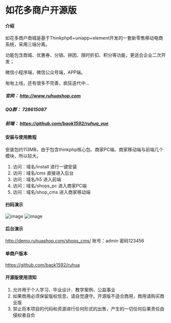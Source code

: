 # 如花多商户开源版

#### 介绍
如花多商户商城是基于Thinkphp6+uniapp+element开发的一套新零售移动电商系统，采用三端分离。

功能包含商城、优惠券、分销、拼团、限时折扣、积分等功能，更适合企业二次开发；

微信小程序端，微信公众号端，APP端。

匆匆上线，还有很多不完善，疯狂迭代中...


##### 官网： http://www.ruhuashop.com 
##### QQ群： 728615087
##### 前端： https://github.com/baok1592/ruhua_vue  

#### 安装与使用教程
安装包约113MB，由于包含thinkphp核心包、商家PC端、商家移动端与前端几个模块，所以较大。
1.  访问：域名/install 进行一键安装
2.  访问：域名/cms 直接进入后台
3.  访问：域名/h5 进入前端
4.  访问：域名/shops_pc 进入商家PC端
4.  访问：域名/shop_cms 进入商家移动端

#### 扫码演示
![image](http://demo.ruhuashop.com/gzh_shops.png)
![image](http://demo.ruhuashop.com/shop_cms_log.png)

#### 后台演示
http://demo.ruhuashop.com/shops_cms/	账号：admin	密码123456

#### 单商户版本
https://github.com/baok1592/ruhua
#### 开源版使用须知
1.  允许用于个人学习、毕业设计、教学案例、公益事业
2.  如果商用必须保留版权信息，请自觉遵守。开源版不适合商用，商用请购买商业版
3.  禁止将本项目的代码和资源进行任何形式的出售，产生的一切任何后果责任由侵权者自负


